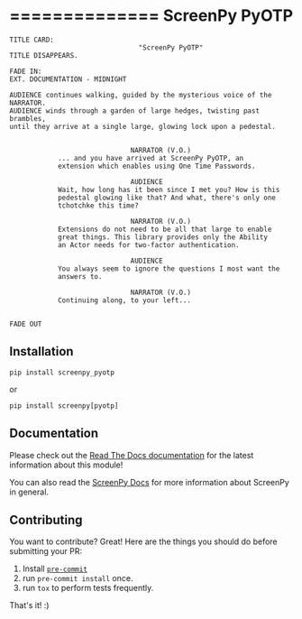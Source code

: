 ==============
ScreenPy PyOTP
==============

```
TITLE CARD:
                                "ScreenPy PyOTP"
TITLE DISAPPEARS.
                                                                      FADE IN:
EXT. DOCUMENTATION - MIDNIGHT

AUDIENCE continues walking, guided by the mysterious voice of the NARRATOR.
AUDIENCE winds through a garden of large hedges, twisting past brambles,
until they arrive at a single large, glowing lock upon a pedestal.


                              NARRATOR (V.O.)
            ... and you have arrived at ScreenPy PyOTP, an
            extension which enables using One Time Passwords.

                              AUDIENCE
            Wait, how long has it been since I met you? How is this
            pedestal glowing like that? And what, there's only one
            tchotchke this time?

                              NARRATOR (V.O.)
            Extensions do not need to be all that large to enable
            great things. This library provides only the Ability
            an Actor needs for two-factor authentication.

                              AUDIENCE
            You always seem to ignore the questions I most want the
            answers to.

                              NARRATOR (V.O.)
            Continuing along, to your left...

                                                                      FADE OUT
```


Installation
------------
    pip install screenpy_pyotp

or

    pip install screenpy[pyotp]


Documentation
----------
Please check out the [Read The Docs documentation](https://screenpy-pyotp-docs.readthedocs.io/en/latest/) for the latest information about this module!

You can also read the [ScreenPy Docs](https://screenpy-docs.readthedocs.io/en/latest/) for more information about ScreenPy in general.


Contributing
------------
You want to contribute? Great! Here are the things you should do before submitting your PR:

1. Install [`pre-commit`](https://pre-commit.com/)
1. run `pre-commit install` once.
1. run `tox` to perform tests frequently.

That's it! :)
